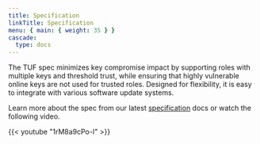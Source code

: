 ```yaml
---
title: Specification
linkTitle: Specification
menu: { main: { weight: 35 } }
cascade:
  type: docs
---
```


The TUF spec minimizes key compromise impact by supporting roles with multiple keys and threshold trust, while ensuring that highly vulnerable online keys are not used for trusted roles. Designed for flexibility, it is easy to integrate with various software update systems.


Learn more about the spec from our latest
[specification](https://theupdateframework.github.io/specification/latest/) docs or watch the following video.


{{< youtube "1rM8a9cPo-I" >}}